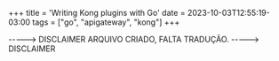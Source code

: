 +++
title = 'Writing Kong plugins with Go'
date = 2023-10-03T12:55:19-03:00
tags = ["go", "apigateway", "kong"]
+++

-----> DISCLAIMER
ARQUIVO CRIADO, FALTA TRADUÇÃO.
-----> DISCLAIMER
